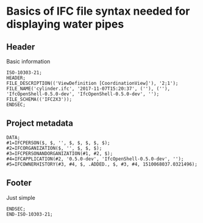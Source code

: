# Basics of IFC file syntax needed for displaying water pipes

## Header
Basic information
```
ISO-10303-21;
HEADER;
FILE_DESCRIPTION(('ViewDefinition [CoordinationView]'), '2;1');
FILE_NAME('cylinder.ifc', '2017-11-07T15:20:37', (''), (''), 'IfcOpenShell-0.5.0-dev', 'IfcOpenShell-0.5.0-dev', '');
FILE_SCHEMA(('IFC2X3'));
ENDSEC;
```

## Project metadata
```
DATA;
#1=IFCPERSON($, $, '', $, $, $, $, $);
#2=IFCORGANIZATION($, '', $, $, $);
#3=IFCPERSONANDORGANIZATION(#1, #2, $);
#4=IFCAPPLICATION(#2, '0.5.0-dev', 'IfcOpenShell-0.5.0-dev', '');
#5=IFCOWNERHISTORY(#3, #4, $, .ADDED., $, #3, #4, 1510068037.0321496);
```




## Footer
Just simple
```
ENDSEC;
END-ISO-10303-21;
```
